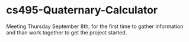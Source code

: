 # cs495-Quaternary-Calculator

Meeting Thursday September 8th, for the first time to gather information and than work together to get the project started.
